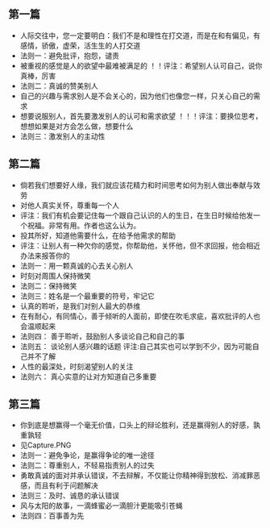 ## 第一篇
* 人际交往中，您一定要明白：我们不是和理性在打交道，而是在和有偏见，有感情，骄傲，虚荣，活生生的人打交道
* 法则一：避免批评，抱怨，谴责
* 被重视的感觉是人的欲望中最难被满足的  ！！评注：希望别人认可自己，说你真棒，厉害
* 法则二：真诚的赞美别人
* 自己的兴趣与需求别人是不会关心的，因为他们也像您一样，只关心自己的需求
* 想要说服别人，首先要激发别人的认可和需求欲望   ！！！评注：要换位思考，想想如果是对方会怎么做，想要什么
* 法则三：激发别人的主动性
## 第二篇
* 倘若我们想要好人缘，我们就应该花精力和时间思考如何为别人做出奉献与效劳
* 对他人真实关怀，尊重每一个人
* 评注：我们有机会要记住每一个跟自己认识的人的生日，在生日时候给他发一个祝福。非常有用。作者也这么认为。
* 投其所好，知道他需要什么，在给予他需求的帮助
* 评注：让别人有一种欠你的感觉，你帮助他，关怀他，但不求回报，他会相近办法来报答你的
* 法则一：用一颗真诚的心去关心别人
* 时刻对周围人保持微笑
* 法则二：保持微笑
* 法则三：姓名是一个最重要的符号，牢记它
* 认真的聆听，是我们对别人最大的恭维
* 在有耐心，有同情心，善于倾听的人面前，即使在吹毛求疵，喜欢批评的人也会温顺起来
* 法则四： 善于聆听，鼓励别人多谈论自己和自己的事
* 法则五： 谈论别人感兴趣的话题  评注:自己其实也可以学到不少，因为可能自己并不了解
* 人性的最深处，时刻渴望别人的关注
* 法则六： 真心实意的让对方知道自己多重要
## 第三篇
* 你到底是想赢得一个毫无价值，口头上的辩论胜利，还是赢得别人的好感，孰重孰轻
* 见Capture.PNG
* 法则一：避免争论，是赢得争论的唯一途径
* 法则二：尊重别人，不轻易指责别人的过失
* 勇敢真诚的面对并承认错误，不去辩解，不仅能让你精神得到放松、消减罪恶感，而且有利于问题解决
* 法则三：及时、诚恳的承认错误
* 风与太阳的故事，一滴蜂蜜必一滴胆汁更能吸引苍蝇
* 法则四：百事善为先


